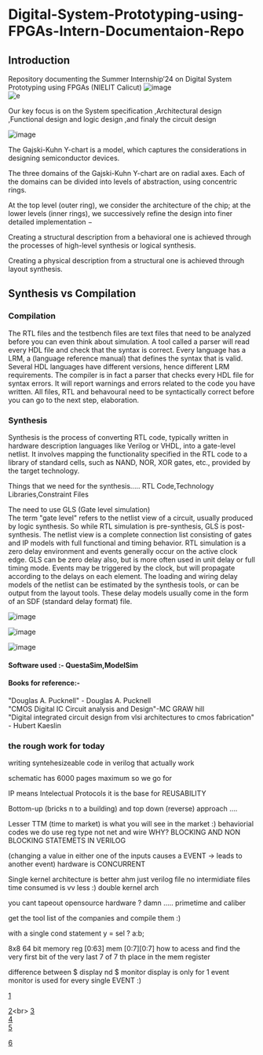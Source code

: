 # Digital-System-Prototyping-using-FPGAs-Intern-Documentaion-Repo

## Introduction 

Repository documenting the Summer Internship’24 on Digital System Prototyping using FPGAs (NIELIT Calicut)
![image](https://github.com/ARX-0/Digital-System-Prototyping-using-FPGAs-Intern/assets/143102635/ddeb2a02-2344-46c1-86b7-a55d79f40aba)<br>
![e](https://github.com/ARX-0/Digital-System-Prototyping-using-FPGAs-Intern/assets/143102635/b0084d1d-4bed-4e68-8e09-fcfc0dd5c110)

Our key focus is on the System specification ,Architectural design ,Functional design and logic design ,and finaly the circuit design <br>

![image](https://github.com/ARX-0/Digital-System-Prototyping-using-FPGAs-Intern/assets/143102635/33154139-4ee6-4524-8f3e-11037ca2ca3a)<br>

The Gajski-Kuhn Y-chart is a model, which captures the considerations in designing semiconductor devices.

The three domains of the Gajski-Kuhn Y-chart are on radial axes. Each of the domains can be divided into levels of abstraction, using concentric rings.

At the top level (outer ring), we consider the architecture of the chip; at the lower levels (inner rings), we successively refine the design into finer detailed implementation −

Creating a structural description from a behavioral one is achieved through the processes of high-level synthesis or logical synthesis.

Creating a physical description from a structural one is achieved through layout synthesis.<br>

## Synthesis vs Compilation

### Compilation
The RTL files and the testbench files are text files that need to be analyzed before you can even think about simulation. A tool called a parser will read every HDL file and check that the syntax is correct. Every language has a LRM, a (language reference manual) that defines the syntax that is valid. Several HDL languages have different versions, hence different LRM requirements. The compiler is in fact a parser that checks every HDL file for syntax errors. It will report warnings and errors related to the code you have written. All files, RTL and behavoural need to be syntactically correct before you can go to the next step, elaboration.

### Synthesis
Synthesis is the process of converting RTL code, typically written in hardware description languages like Verilog or VHDL, into a gate-level netlist. It involves mapping the functionality specified in the RTL code to a library of standard cells, such as NAND, NOR, XOR gates, etc., provided by the target technology.

Things that we need for the synthesis.....
RTL Code,Technology Libraries,Constraint Files

The need to use GLS (Gate level simulation)<br>
The term "gate level" refers to the netlist view of a circuit, usually produced by logic synthesis. So while RTL simulation is pre-synthesis, GLS is post-synthesis. The netlist view is a complete connection list consisting of gates and IP models with full functional and timing behavior. RTL simulation is a zero delay environment and events generally occur on the active clock edge. GLS can be zero delay also, but is more often used in unit delay or full timing mode. Events may be triggered by the clock, but will propagate according to the delays on each element. The loading and wiring delay models of the netlist can be estimated by the synthesis tools, or can be output from the layout tools. These delay models usually come in the form of an SDF (standard delay format) file.

![image](https://github.com/ARX-0/Digital-System-Prototyping-using-FPGAs-Intern/assets/143102635/1f8d60b8-5ebb-4161-8cc6-b603661904f9)

![image](https://github.com/ARX-0/Digital-System-Prototyping-using-FPGAs-Intern/assets/143102635/9088652b-5f25-46db-86b2-2eba0dac05a9)

![image](https://github.com/ARX-0/Digital-System-Prototyping-using-FPGAs-Intern/assets/143102635/0f476501-d1b3-4e96-b792-c7f5a8b38e09)

#### Software used :- QuestaSim,ModelSim

#### Books for reference:-
"Douglas A. Pucknell" - Douglas A. Pucknell <br>
"CMOS Digital IC Circuit analysis and Design"-MC GRAW hill <br>
"Digital integrated circuit design from vlsi architectures to cmos fabrication" - Hubert Kaeslin

### the rough work for today 

writing syntehesizeable code in verilog that actually work 

schematic has 6000 pages maximum so we go for

IP means Intelectual Protocols it is the base for REUSABILITY 

Bottom-up (bricks n to a building) and top down (reverse) approach ....

Lesser TTM (time to market) is what you will see in the market :)
behaviorial codes we do use reg type not net and wire WHY?
BLOCKING AND NON BLOCKING STATEMETS IN VERILOG 

(changing a value in either one of the inputs causes a EVENT -> leads to another event) hardware is CONCURRENT 

Single kernel architecture is better ahm just verilog file no intermidiate files time consumed is vv less :) 
double kernel arch 


you cant tapeout opensource hardware ? damn .....  primetime and caliber 

get the tool list of the companies and compile them :) 

with a single cond statement y = sel ? a:b;

8x8 64 bit memory 
reg [0:63] mem [0:7][0:7]
how to acess and find the very first bit of the very last 7 of 7 th place in the mem register 

difference between $ display nd $ monitor 
display is only for 1 event 
monitor is used for every single EVENT :)

[1](https://www.geeksforgeeks.org/left-shift-right-shift-operators-c-cpp/)<br>

[2](https://chipedge.com/everything-you-need-to-know-about-synthesis-in-vlsi/#:~:text=Synthesis%20in%20VLSI%20is%20the,into%20a%20properly%20implemented%20chip.)<br>
[3](
https://www.google.com/search?q=ieee+standards+for+verilog+2005+and+2006&rlz=1C1JJTC_enIN1033IN1035&oq=ieee+standards+for+verilog+2005+and+2006+&gs_lcrp=EgZjaHJvbWUyBggAEEUYOTIJCAEQIRgKGKABMgkIAhAhGAoYoAHSAQkxMTk2NWowajmoAgCwAgE&sourceid=chrome&ie=UTF-8)<br>
[4](
https://www.google.com/search?gs_ssp=eJzj4tLP1TcwS8mtTDI0YPRSLEstyszJT1dIzEtRKK4sLknNhYmk55ckZyQWAwB31xDQ&q=verilog+and+systemverilog+gotchas&rlz=1C1JJTC_enIN1033IN1035&oq=verilog+and+system+verilog+g&gs_lcrp=EgZjaHJvbWUqCQgBEC4YChiABDIGCAAQRRg5MgkIARAuGAoYgAQyCQgCEAAYChiABDINCAMQABiGAxiABBiKBTINCAQQABiGAxiABBiKBTINCAUQABiGAxiABBiKBTINCAYQABiGAxiABBiKBTINCAcQABiGAxiABBiKBTIKCAgQABiABBiiBNIBCDgwMDZqMGo3qAIIsAIB&sourceid=chrome&ie=UTF-8
)
<br>
[5](https://web.engr.oregonstate.edu/~traylor/ece474/beamer_lectures/verilog_number_literals.pdf)<br>

[6](https://www.geeksforgeeks.org/little-and-big-endian-mystery/)
